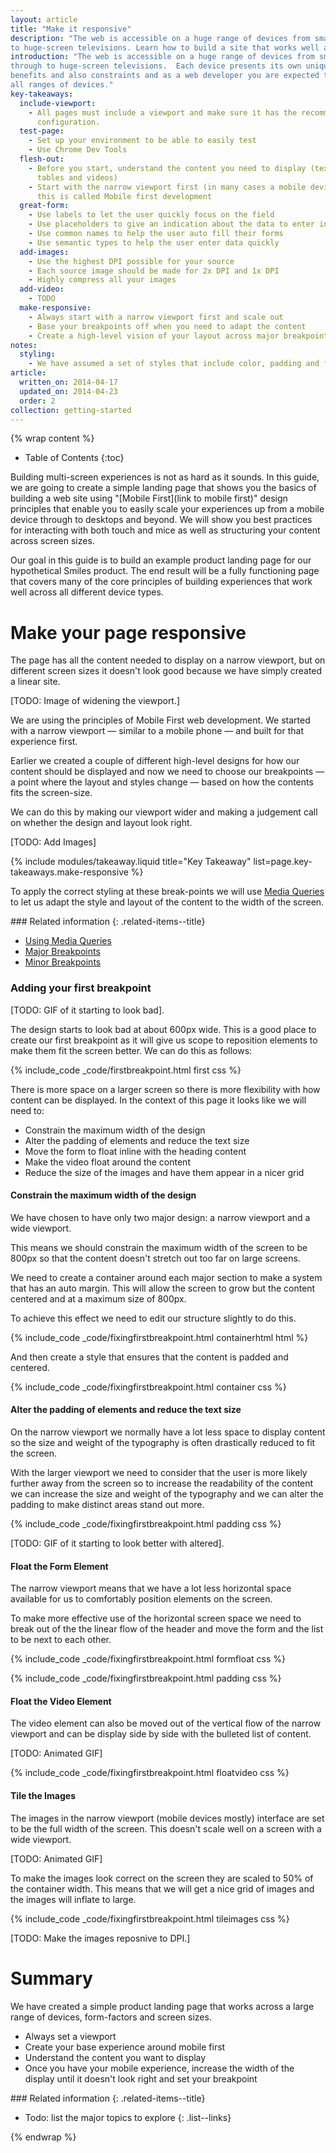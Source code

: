 ```yaml
---
layout: article
title: "Make it responsive"
description: "The web is accessible on a huge range of devices from small-screen phones
to huge-screen televisions. Learn how to build a site that works well across all these devices."
introduction: "The web is accessible on a huge range of devices from small-screen phones
through to huge-screen televisions.  Each device presents its own unique
benefits and also constraints and as a web developer you are expected to support
all ranges of devices."
key-takeaways:
  include-viewport:
    - All pages must include a viewport and make sure it has the recommended
      configuration.
  test-page:
    - Set up your environment to be able to easily test
    - Use Chrome Dev Tools
  flesh-out:
    - Before you start, understand the content you need to display (text, images,
      tables and videos)
    - Start with the narrow viewport first (in many cases a mobile device) - often
      this is called Mobile first development
  great-form:
    - Use labels to let the user quickly focus on the field
    - Use placeholders to give an indication about the data to enter in the field
    - Use common names to help the user auto fill their forms
    - Use semantic types to help the user enter data quickly
  add-images:
    - Use the highest DPI possible for your source
    - Each source image should be made for 2x DPI and 1x DPI
    - Highly compress all your images
  add-video:
    - TODO
  make-responsive:
    - Always start with a narrow viewport first and scale out
    - Base your breakpoints off when you need to adapt the content
    - Create a high-level vision of your layout across major breakpoints
notes:
  styling: 
    - We have assumed a set of styles that include color, padding and font styling that match our brand guidelines.
article:
  written_on: 2014-04-17
  updated_on: 2014-04-23
  order: 2
collection: getting-started
---
```


{% wrap content %}

* Table of Contents
{:toc}

Building multi-screen experiences is not as hard as it sounds. In this
guide, we are going to create a simple landing page that shows you the basics of
building a web site using "[Mobile First](link to mobile first)" design principles that
enable you to easily scale your experiences up from a mobile device through
to desktops and beyond.  We will show you best practices for interacting with both touch 
and mice as well as structuring your content across screen sizes.

Our goal in this guide is to build an example product landing page for our
hypothetical Smiles product.  The end result will be a fully functioning page
that covers many of the core principles of building experiences that work well
across all different device types.

# Make your page responsive

The page has all the content needed to display on a narrow viewport, but on different screen sizes it doesn't
 look good because we have simply created a linear site.

[TODO: Image of widening the viewport.] 

We are using the principles of Mobile First web development.  We started
with a narrow viewport &mdash; similar to a mobile phone &mdash; and built for that 
experience first.  

Earlier we created a couple of different high-level designs for how our content should be displayed and
now we need to choose our breakpoints &mdash; a point where the layout and styles change &mdash; based on how the
contents fits the screen-size.

We can do this by making our viewport wider and making a judgement call on whether the design and layout look right.

[TODO: Add Images]

{% include modules/takeaway.liquid title="Key Takeaway" list=page.key-takeaways.make-responsive %}

To apply the correct styling at these break-points we will use 
[Media Queries](/web/essentials/the-essentials/multi-device-layouts/rwd-fundamentals/index.html#use-css-media-queries-for-responsiveness) 
to let us adapt the style and layout of the content to the width of the screen.

<div class="related-items">
<div class="related-items">
<div class="container">
<div markdown='1' class="g-wide--push-1 g-medium--push-1">
### Related information
{: .related-items--title}

*  [Using Media Queries](/web/essentials/the-essentials/multi-device-layouts/rwd-fundamentals/index.html#use-css-media-queries-for-responsiveness) 
*  [Major Breakpoints](/web/essentials/the-essentials/multi-device-layouts/rwd-fundamentals/index.html#use-css-media-queries-for-responsiveness) 
*  [Minor Breakpoints](/web/essentials/the-essentials/multi-device-layouts/rwd-fundamentals/index.html#use-css-media-queries-for-responsiveness)
</div>
</div>
</div>
</div>

### Adding your first breakpoint

[TODO: GIF of it starting to look bad].

The design starts to look bad at about 600px wide.  This is a good place to create our first breakpoint as it 
will give us scope to reposition elements to make them fit the screen better.  We can do this as follows:

{% include_code _code/firstbreakpoint.html first css %}

There is more space on a larger screen so there is more flexibility with how
content can be displayed.  In the context of this page it looks like we will need to:

*  Constrain the maximum width of the design
*  Alter the padding of elements and reduce the text size
*  Move the form to float inline with the heading content
*  Make the video float around the content
*  Reduce the size of the images and have them appear in a nicer grid


#### Constrain the maximum width of the design

We have chosen to have only two major design: a narrow viewport and a wide viewport. 

This means we should constrain the maximum width of the screen to be 800px so that the 
content doesn't stretch out too far on large screens.

We need to create a container around each major section to make a system
that has an auto margin.  This will allow the screen to grow but the content
centered and at a maximum size of 800px.

To achieve this effect we need to edit our structure slightly to do this.

{% include_code _code/fixingfirstbreakpoint.html containerhtml html %}

And then create a style that ensures that the content is padded and centered.

{% include_code _code/fixingfirstbreakpoint.html container css %}

#### Alter the padding of elements and reduce the text size

On the narrow viewport we normally have a lot less space to display content so 
the size and weight of the typography is often drastically reduced to fit the screen.

With the larger viewport we need to consider that the user is more likely further away
from the screen so to increase the readability of the content we can increase the size and
weight of the typography and we can alter the padding to make distinct areas stand out more.

{% include_code _code/fixingfirstbreakpoint.html padding css %}

[TODO: GIF of it starting to look better with altered].

#### Float the Form Element

The narrow viewport means that we have a lot less horizontal space available for us
to comfortably position elements on the screen.

To make more effective use of the horizontal screen space we need to break out of the
 the linear flow of the header and move the form and the list to be next to each other.

{% include_code _code/fixingfirstbreakpoint.html formfloat css %}

{% include_code _code/fixingfirstbreakpoint.html padding css %}


#### Float the Video Element

The video element can also be moved out of the vertical flow of the narrow viewport and 
can be display side by side with the bulleted list of content.

[TODO: Animated GIF]

{% include_code _code/fixingfirstbreakpoint.html floatvideo css %}

#### Tile the Images

The images in the narrow viewport (mobile devices mostly) interface are set to be 
the full width of the screen.  This doesn't scale well on a screen with a 
wide viewport.

[TODO: Animated GIF]

To make the images look correct on the screen they are scaled to 50% of the container width.  This
means that we will get a nice grid of images and the images will inflate to large.

{% include_code _code/fixingfirstbreakpoint.html tileimages css %}

[TODO:  Make the images reposnive to DPI.]

# Summary

We have created a simple product landing page that works across a large range of devices,
form-factors and screen sizes.

*  Always set a viewport
*  Create your base experience around mobile first
*  Understand the content you want to display
*  Once you have your mobile experience, increase the width of the display until it doesn't look right and set your breakpoint


<div class="related-items">
<div class="related-items">
<div class="container">
<div markdown='1' class="g-wide--push-1 g-medium--push-1">
### Related information
{: .related-items--title}

* Todo: list the major topics to explore
{: .list--links}

</div>
</div>
</div>
</div>


{% endwrap %}
